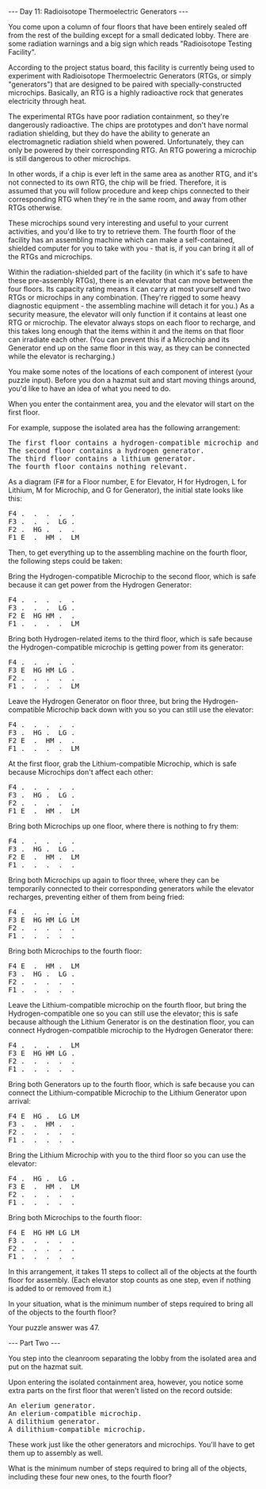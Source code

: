 --- Day 11: Radioisotope Thermoelectric Generators ---

You come upon a column of four floors that have been entirely sealed off from the rest of the building except for a small dedicated 
lobby. There are some radiation warnings and a big sign which reads "Radioisotope Testing Facility".

According to the project status board, this facility is currently being used to experiment with Radioisotope Thermoelectric 
Generators (RTGs, or simply "generators") that are designed to be paired with specially-constructed microchips. Basically, an RTG 
is a highly radioactive rock that generates electricity through heat.

The experimental RTGs have poor radiation containment, so they're dangerously radioactive. The chips are prototypes and don't have 
normal radiation shielding, but they do have the ability to generate an electromagnetic radiation shield when powered. 
Unfortunately, they can only be powered by their corresponding RTG. An RTG powering a microchip is still dangerous to other 
microchips.

In other words, if a chip is ever left in the same area as another RTG, and it's not connected to its own RTG, the chip will be 
fried. Therefore, it is assumed that you will follow procedure and keep chips connected to their corresponding RTG when they're in 
the same room, and away from other RTGs otherwise.

These microchips sound very interesting and useful to your current activities, and you'd like to try to retrieve them. The fourth 
floor of the facility has an assembling machine which can make a self-contained, shielded computer for you to take with you - that 
is, if you can bring it all of the RTGs and microchips.

Within the radiation-shielded part of the facility (in which it's safe to have these pre-assembly RTGs), there is an elevator that 
can move between the four floors. Its capacity rating means it can carry at most yourself and two RTGs or microchips in any 
combination. (They're rigged to some heavy diagnostic equipment - the assembling machine will detach it for you.) As a security 
measure, the elevator will only function if it contains at least one RTG or microchip. The elevator always stops on each floor to 
recharge, and this takes long enough that the items within it and the items on that floor can irradiate each other. 
(You can prevent this if a Microchip and its Generator end up on the same floor in this way, as they can be connected while the 
elevator is recharging.)

You make some notes of the locations of each component of interest (your puzzle input). Before you don a hazmat suit and start 
moving things around, you'd like to have an idea of what you need to do.

When you enter the containment area, you and the elevator will start on the first floor.

For example, suppose the isolated area has the following arrangement:
<pre>
The first floor contains a hydrogen-compatible microchip and a lithium-compatible microchip.
The second floor contains a hydrogen generator.
The third floor contains a lithium generator.
The fourth floor contains nothing relevant.
</pre>

As a diagram (F# for a Floor number, E for Elevator, H for Hydrogen, L for Lithium, M for Microchip, and G for Generator), the 
initial state looks like this:
<pre>
F4 .  .  .  .  .  
F3 .  .  .  LG .  
F2 .  HG .  .  .  
F1 E  .  HM .  LM
</pre>

Then, to get everything up to the assembling machine on the fourth floor, the following steps could be taken:

Bring the Hydrogen-compatible Microchip to the second floor, which is safe because it can get power from the Hydrogen Generator:
<pre>
F4 .  .  .  .  .  
F3 .  .  .  LG .  
F2 E  HG HM .  .  
F1 .  .  .  .  LM
</pre>
 
Bring both Hydrogen-related items to the third floor, which is safe because the Hydrogen-compatible microchip is getting power 
from its generator:
<pre>
F4 .  .  .  .  .  
F3 E  HG HM LG .  
F2 .  .  .  .  .  
F1 .  .  .  .  LM
</pre>
 
Leave the Hydrogen Generator on floor three, but bring the Hydrogen-compatible Microchip back down with you so you can still use 
the elevator:
<pre>
F4 .  .  .  .  .  
F3 .  HG .  LG .  
F2 E  .  HM .  .  
F1 .  .  .  .  LM 
</pre>

At the first floor, grab the Lithium-compatible Microchip, which is safe because Microchips don't affect each other:
<pre>
F4 .  .  .  .  .  
F3 .  HG .  LG .  
F2 .  .  .  .  .  
F1 E  .  HM .  LM
</pre>
 
Bring both Microchips up one floor, where there is nothing to fry them:
<pre>
F4 .  .  .  .  .  
F3 .  HG .  LG .  
F2 E  .  HM .  LM 
F1 .  .  .  .  .
</pre>
  
Bring both Microchips up again to floor three, where they can be temporarily connected to their corresponding generators while the 
elevator recharges, preventing either of them from being fried:
<pre>
F4 .  .  .  .  .  
F3 E  HG HM LG LM 
F2 .  .  .  .  .  
F1 .  .  .  .  .
</pre>
  
Bring both Microchips to the fourth floor:
<pre>
F4 E  .  HM .  LM 
F3 .  HG .  LG .  
F2 .  .  .  .  .  
F1 .  .  .  .  .
</pre>
  
Leave the Lithium-compatible microchip on the fourth floor, but bring the Hydrogen-compatible one so you can still use the 
elevator; this is safe because although the Lithium Generator is on the destination floor, you can connect Hydrogen-compatible 
microchip to the Hydrogen Generator there:
<pre>
F4 .  .  .  .  LM 
F3 E  HG HM LG .  
F2 .  .  .  .  .  
F1 .  .  .  .  .
</pre>
  
Bring both Generators up to the fourth floor, which is safe because you can connect the Lithium-compatible Microchip to the 
Lithium Generator upon arrival:
<pre>
F4 E  HG .  LG LM 
F3 .  .  HM .  .  
F2 .  .  .  .  .  
F1 .  .  .  .  .
</pre>
  
Bring the Lithium Microchip with you to the third floor so you can use the elevator:
<pre>
F4 .  HG .  LG .  
F3 E  .  HM .  LM 
F2 .  .  .  .  .  
F1 .  .  .  .  .
</pre>
  
Bring both Microchips to the fourth floor:
<pre>
F4 E  HG HM LG LM 
F3 .  .  .  .  .  
F2 .  .  .  .  .  
F1 .  .  .  .  .
</pre>
  
In this arrangement, it takes 11 steps to collect all of the objects at the fourth floor for assembly. 
(Each elevator stop counts as one step, even if nothing is added to or removed from it.)

In your situation, what is the minimum number of steps required to bring all of the objects to the fourth floor?

Your puzzle answer was 47.

--- Part Two ---

You step into the cleanroom separating the lobby from the isolated area and put on the hazmat suit.

Upon entering the isolated containment area, however, you notice some extra parts on the first floor that weren't listed on the 
record outside:
<pre>
An elerium generator.
An elerium-compatible microchip.
A dilithium generator.
A dilithium-compatible microchip.
</pre>
These work just like the other generators and microchips. You'll have to get them up to assembly as well.

What is the minimum number of steps required to bring all of the objects, including these four new ones, to the fourth floor?
